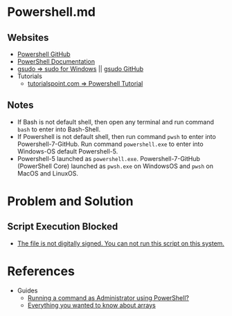 # Powershell.md

## Websites

* [Powershell GitHub](https://github.com/PowerShell/PowerShell)
* [PowerShell Documentation](https://learn.microsoft.com/en-us/powershell/)
* [gsudo => sudo for Windows](https://gerardog.github.io/gsudo/) || [gsudo GitHub](https://github.com/gerardog/gsudo)
* Tutorials
  * [tutorialspoint.com => Powershell Tutorial](https://www.tutorialspoint.com/powershell/index.htm)
  
## Notes

* If Bash is not default shell, then open any terminal and run command `bash` to enter into Bash-Shell.
* If Powershell is not default shell, then run command `pwsh` to enter into Powershell-7-GitHub. Run command `powershell.exe` to enter into Windows-OS default Powershell-5.
* Powershell-5 launched as `powershell.exe`. Powershell-7-GitHub (PowerShell Core) launched as `pwsh.exe` on WindowsOS and `pwsh` on MacOS and LinuxOS.

# Problem and Solution

## Script Execution Blocked

* [The file is not digitally signed. You can not run this script on this system.](https://learn.microsoft.com/en-us/answers/questions/1275786/the-file-is-not-digitally-signed-you-can-not-run-t)

# References

* Guides
  * [Running a command as Administrator using PowerShell?](https://stackoverflow.com/questions/7690994/running-a-command-as-administrator-using-powershell)
  * [Everything you wanted to know about arrays](https://learn.microsoft.com/en-us/powershell/scripting/learn/deep-dives/everything-about-arrays?view=powershell-7.4)
